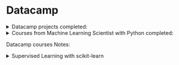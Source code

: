 # Datacamp

<details>
  <summary>Datacamp projects completed:</summary>
  
  1. A Network Analysis of Game of Thrones
  2. A New Era of Data Analysis in Baseball
  3. Classify Song Genres from Audio Data
  4. Comparing Cosmetics by Ingredients
  5. Exploring 67 years of LEGO
  6. Exploring the Bitcoin Cryptocurrency Market
  7. Give Life: Predict Blood Donations
  8. Introduction to DataCamp Projects
  9. Reducing Traffic Mortality in the USA
  10. Risk and Returns: The Sharpe Ratio
  11. TV, Halftime Shows, and the Big Game
  12. The Hottest Topics in Machine Learning
</details>

<details>
  <summary>Courses from Machine Learning Scientist with Python completed:</summary>
  
  1. Supervised Learning with scikit-learn
  2. Unsupervised Learning in Python
  3. Linear Classifiers in Python
  4. Machine Learning with Tree-Based Models in Python
  5. Extreme Gradient Boosting with XGBoost
  6. 
  7. 
  8. 
  9. Machine Learning for Time Series Data in Python

  Extra courses: 
  1. Experimental Design in Python

</details>

Datacamp courses Notes:

<details>
  <summary>Supervised Learning with scikit-learn</summary>
  

  
</details>
